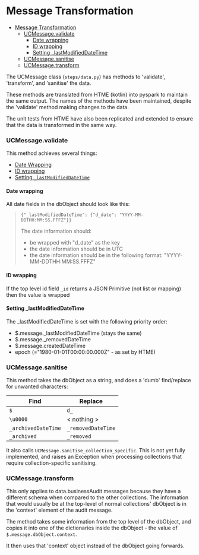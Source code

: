 # Message Transformation

<!-- TOC -->
* [Message Transformation](#message-transformation)
    * [UCMessage.validate](#ucmessagevalidate)
      * [Date wrapping](#date-wrapping)
      * [ID wrapping](#id-wrapping)
      * [Setting _lastModifiedDateTime](#setting-lastmodifieddatetime)
    * [UCMessage.sanitise](#ucmessagesanitise)
    * [UCMessage.transform](#ucmessagetransform)
<!-- TOC -->

The UCMessage class (`steps/data.py`) has methods to 'validate', 'transform',
and 'sanitise' the data.

These methods are translated from HTME (kotlin) into pyspark to maintain the 
same output.  The names of the methods have been maintained, despite the
'validate' method making changes to the data.

The unit tests from HTME have also been replicated and extended to ensure that 
the data is transformed in the same way.

### UCMessage.validate
This method achieves several things:
- [Date Wrapping](#date-wrapping)
- [ID wrapping](#id-wrapping)
- [Setting `_lastModifiedDateTime`](#setting-lastmodifieddatetime)

#### Date wrapping
All date fields in the dbObject should look like this:
>`{"_lastModifiedDateTime": {"d_date": "YYYY-MM-DDTHH:MM:SS.FFFZ"}}`
>
> The date information should:
> - be wrapped with "d_date" as the key
> - the date information should be in UTC
> - the date information should be in the following format: 
> "YYYY-MM-DDTHH:MM:SS.FFFZ"

#### ID wrapping
If the top level id field `_id` returns a JSON Primitive (not list or mapping)
then the value is wrapped

#### Setting _lastModifiedDateTime
The _lastModifiedDateTime is set with the following priority order:
  - $.message._lastModifiedDateTime (stays the same)
  - $.message._removedDateTime
  - $.message.createdDateTime
  - epoch (="1980-01-01T00:00:00.000Z" - as set by HTME)

### UCMessage.sanitise
This method takes the dbObject as a string, and does a 'dumb' find/replace for
unwanted characters:

| Find                | Replace            |
|---------------------|--------------------|
| `$`                 | `d_`               |
| `\u0000`            | < nothing >        |
| `_archivedDateTime` | `_removedDateTime` |
| `_archived`         | `_removed`         |


It also calls `UCMessage.sanitise_collection_specific`.  This is not yet fully
implemented, and raises an Exception when processing collections that require 
collection-specific sanitising.

### UCMessage.transform
This only applies to data.businessAudit messages because they have a different
schema when compared to the other collections. The information that would
usually be at the top-level of normal collections' dbObject is in 
the 'context' element of the audit message.

The method takes some information 
from the top level of the dbObject, and copies it into one of the dictionaries
inside the dbObject - the value of `$.message.dbObject.context`.

It then uses that 'context' object instead of the dbObject going forwards.
